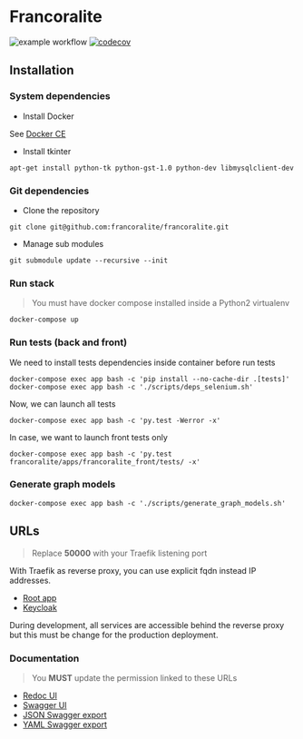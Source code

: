 # Francoralite
![example workflow](https://github.com/Francoralite/francoralite/actions/workflows/docker_publish_image.yml/badge.svg)
[![codecov](https://codecov.io/gh/Francoralite/francoralite/branch/develop/graph/badge.svg?token=0FZPO67WYJ)](https://codecov.io/gh/Francoralite/francoralite)

## Installation

### System dependencies


* Install Docker

See [Docker CE](https://docs.docker.com/install/#platform-support-matrix)

* Install tkinter

```
apt-get install python-tk python-gst-1.0 python-dev libmysqlclient-dev
```

### Git dependencies

* Clone the repository

```
git clone git@github.com:francoralite/francoralite.git
```

* Manage sub modules

```
git submodule update --recursive --init
```

### Run stack

> You must have docker compose installed inside a Python2 virtualenv

```
docker-compose up
```

### Run tests (back and front)

We need to install tests dependencies inside container before run tests

```
docker-compose exec app bash -c 'pip install --no-cache-dir .[tests]'
docker-compose exec app bash -c './scripts/deps_selenium.sh'
```

Now, we can launch all tests
```
docker-compose exec app bash -c 'py.test -Werror -x'
```

In case, we want to launch front tests only
```
docker-compose exec app bash -c 'py.test francoralite/apps/francoralite_front/tests/ -x'
```

### Generate graph models

```
docker-compose exec app bash -c './scripts/generate_graph_models.sh'
```

## URLs

> Replace **50000** with your Traefik listening port

With Traefik as reverse proxy, you can use explicit fqdn instead IP addresses.

* [Root app](http://nginx.francoralite.localhost:50000)
* [Keycloak](http://keycloak.francoralite.localhost:50000)

During development, all services are accessible behind the reverse proxy but this must be change for the production deployment.

### Documentation

> You **MUST** update the permission linked to these URLs

* [Redoc UI](http://nginx.francoralite.localhost:50000/redoc/)
* [Swagger UI](http://nginx.francoralite.localhost:50000/swagger/)
* [JSON Swagger export](http://nginx.francoralite.localhost:50000/swagger.json)
* [YAML Swagger export](http://nginx.francoralite.localhost:50000/swagger.yaml)
